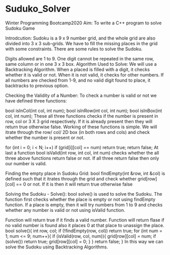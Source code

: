# Suduko_Solver
Winter Programming Bootcamp2020
Aim:
To write a C++ program to solve Sudoku Game

Introdcution:
Sudoku is a 9 x 9 number grid, and the whole grid are also divided into 3 x 3 sub-grids. We have to fill the missing places in the grid with some constraints. There are some rules to solve the Sudoku.

Digits allowed are 1 to 9.
One digit cannot be repeated in the same row, same column or in one 3 x 3 box.
Algorithm Used to Solve:
We will use a Backtracking Algorithm. When a placed is filled with a digit, it checks whether it is valid or not. When it is not valid, it checks for other numbers. If all numbers are checked from 1-9, and no valid digit found to place, it backtracks to previous option.

Checking the Validity of a Number:
To check a number is valid or not we have defined three functions:

  bool isInCol(int col, int num);
  bool isInRow(int col, int num);
  bool isInBox(int col, int num);
These all three functions checks if the number is present in row, col or 3 X 3 grid respectively. If it is already present then they will return true otherwise false. Working of these functions is simple. We will itrate through the row/ col/ 2D box (in both rows and cols) and check whether the number is present or not.

for (int i = 0; i < N; i++)
      if (grid[i][col] == num)
         return true;
   return false;
At last a function bool isValid(int row, int col, int num) checks whether the all three above functions return false or not. If all three return false then only our number is valid.

Finding the empty place in Sudoku Grid:
bool findEmpty(int &row, int &col) is defined such that it itrates through the grid and check whether grid[row][col] == 0 or not. If it is then it will return true otherwise false

Solving the Sudoku - Solve():
bool solve() is used to solve the Sudoku. The function first checks whether the place is empty or not using findEmpty function. If a place is empty, then it will try numbers from 1 to 9 and checks whether any number is valid or not using isValid function.

Function will return true if it finds a valid number.
Function will return flase if no valid number is found also it places 0 at that place to unassign the place.
bool solve(){
   int row, col;
   if (!findEmpty(row, col))
      return true; 
   for (int num = 1; num <= 9; num++){ 
      if (isValid(row, col, num)){ 
         grid[row][col] = num;
         if (solve()) 
            return true;
         grid[row][col] = 0;
      }
   }
   return false;
}
In this way we can solve the Sudoku using Backtracking Algorithms.
